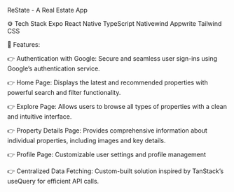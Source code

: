ReState - A Real Estate App  

⚙️ Tech Stack
Expo
React Native
TypeScript
Nativewind
Appwrite
Tailwind CSS


🔋 Features:

👉 Authentication with Google: Secure and seamless user sign-ins using Google’s authentication service.

👉 Home Page: Displays the latest and recommended properties with powerful search and filter functionality.

👉 Explore Page: Allows users to browse all types of properties with a clean and intuitive interface.

👉 Property Details Page: Provides comprehensive information about individual properties, including images and key details.

👉 Profile Page: Customizable user settings and profile management

👉 Centralized Data Fetching: Custom-built solution inspired by TanStack’s useQuery for efficient API calls.

